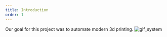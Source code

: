 ```yaml
---
title: Introduction
order: 1
---
```

Our goal for this project was to automate modern 3d printing.
![gif_system](https://i.imgur.com/S61tySM.gif) <!-- .element height="300%" width="300%" -->
